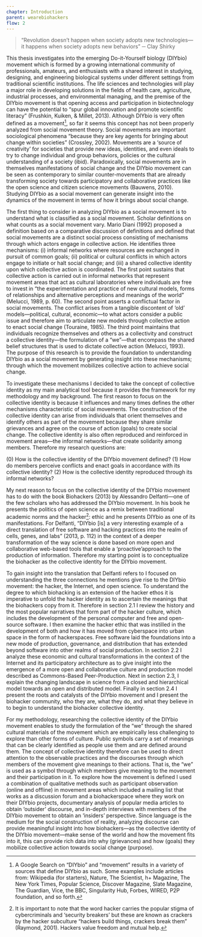 ```yaml
---
chapter: Introduction
parent: wearebiohackers
flow: 2
---
```


> “Revolution doesn’t happen when society adopts new technologies— it happens when society adopts new behaviors”
> ─ Clay Shirky

This thesis investigates into the emerging Do-it-Yourself biology (DIYbio) movement which is formed by a growing international community of professionals, amateurs, and enthusiasts with a shared interest in studying, designing, and engineering biological systems under different settings from traditional scientific institutions. The life sciences and technologies will play a major role in developing solutions in the fields of health care, agriculture, industrial processes, and environmental managing, and the premise of the DIYbio movement is that opening access and participation in biotechnology can have the potential to “spur global innovation and promote scientific literacy” (Frushkin, Kuiken, & Millet, 2013). Although DIYbio is very often defined as a movement[^1], so far it seems this concept has not been properly analyzed from social movement theory. Social movements are important sociological
phenomena “because they are key agents for bringing about change within societies” (Crossley, 2002). Movements are a ‘source of creativity’ for societies that provide new ideas, identities, and even ideals to try to change individual and group behaviors, policies or the cultural understanding of a society (ibid). Paradoxically, social movements are in themselves manifestations of social change and the DIYbio movement can be seen as contemporary to similar counter-movements that are already transforming society towards participatory and collaborative practices like the open science and citizen science movements (Bauwens, 2010). Studying DIYbio as a social movement can generate insight into the dynamics of the movement in terms of how it brings about social change.


The first thing to consider in analyzing DIYbio as a social movement is to understand what is classified as a social movement. Scholar definitions on what counts as a social movement vary. Mario Diani (1992) proposed a definition based on a comparative discussion of definitions and defined that social movements are a distinct social process consisting of mechanisms through which actors engage in collective action. He identifies three mechanisms: (i) informal networks where resources are exchanged in pursuit of common goals; (ii) political or cultural conflicts in which actors engage to initiate or halt social change; and (iii) a shared collective identity upon which collective action is coordinated. The first point sustains that collective action is carried out in informal networks that represent movement areas that act as cultural laboratories where individuals are free to invest in “the experimentation and practice of new cultural models, forms of relationships and alternative perceptions and meanings of the world” (Melucci, 1989, p. 60). The second point asserts a conflictual factor in social movements. The conflict arises from a tangible discontent of ‘old’ models—political, cultural, economic—to what actors consider a public issue and therefore aim to articulate new models through collective action to enact social change (Touraine, 1985). The third point maintains that individuals recognize themselves and others as a collectivity and construct a collective identity—the formulation of a “we”—that encompass the shared belief structures that is used to dictate collective action (Melucci, 1993). The purpose of this research is to provide the foundation to understanding DIYbio as a social movement by generating insight into these mechanisms; through which the movement mobilizes collective action to achieve social change.


To investigate these mechanisms I decided to take the concept of collective identity as my main analytical tool because it provides the framework for my methodology and my background. The first reason to focus on the collective identity is because it influences and many times defines the other mechanisms characteristic of social movements. The construction of the collective identity can arise from individuals that orient themselves and identify others as part of the movement because they share similar grievances and agree on the course of action (goals) to create social change. The collective identity is also often reproduced and reinforced in movement areas—the informal networks—that create solidarity among members. Therefore my research questions are:


(0) How is the collective identity of the DIYbio movement defined?
(1) How do members perceive conflicts and enact goals in accordance with its collective identity?
(2) How is the collective identity reproduced through its informal networks?


My next reason to focus on the collective identity of the DIYbio movement has to do with the book Biohackers (2013) by Alessandro Delfanti—one of the few scholars who has addressed the DIYbio movement. In his book he presents the politics of open science as a remix between traditional academic norms and the hacker[^2]: ethic and he presents DIYbio as one of its manifestations. For Delfanti, “DIYbio [is] a very interesting example of a direct translation of free software and hacking practices into the realm of cells, genes, and labs” (2013, p. 112) in the context of a deeper transformation of the way
science is done based on more open and collaborative web-based tools that enable a ‘proactive’approach to the production of information. Therefore my starting point is to conceptualize the biohacker as the collective identity for the DIYbio movement.


To gain insight into the translation that Delfanti refers to I focused on understanding the three connections he mentions give rise to the DIYbio movement: the hacker, the Internet, and open science. To understand the degree to which biohacking is an extension of the hacker ethos it is imperative to unfold the hacker identity as to ascertain the meanings that the biohackers copy from it. Therefore in section 2.1 I review the history and the most popular narratives that form part of the hacker culture, which includes the development of the personal computer and free and open-source software. I then examine the hacker ethic that was instilled in the development of both and how it has moved from cyberspace into urban space in the form of hackerspaces. Free software laid the foundations into a new mode of production, governance, and distribution that has extended beyond software into other realms of social production. In section 2.2 I analyze these economic and cultural transformations in the context of the Internet and its participatory architecture as to give insight into the emergence of a more open and collaborative culture and production model described as Commons-Based Peer-Production. Next in section 2.3, I explain the changing landscape in science from a closed and hierarchical model towards an open and distributed model. Finally in section 2.4 I present the roots and catalysts of the DIYbio movement and I present the biohacker community, who they are, what they do, and what they believe in to begin to understand the biohacker collective identity.


For my methodology, researching the collective identity of the DIYbio movement enables to study the formulation of the “we” through the shared cultural materials of the movement which are empirically less challenging to explore than other forms of culture. Public symbols carry a set of meanings that can be clearly identified as people use them and are defined around them. The concept of collective identity therefore can be used to direct attention to the observable practices and the discourses through which members of the movement give meanings to their actions. That is, the “we” is used as a symbol through which members give meaning to the movement and their participation in it. To explore how the movement is defined I used a combination of qualitative methods such as participant observation (online and offline) in movement areas which included a mailing list that works as a discussion forum and a biohackerspace where they work on their DIYbio projects, documentary analysis of popular media articles to obtain ‘outsider’ discourse, and in-depth interviews with members of the DIYbio movement to obtain an ‘insiders’ perspective. Since language is the medium for the social construction of reality, analyzing discourse can provide meaningful insight into how biohackers—as the collective identity of the DIYbio movement—make sense of the world and how the movement fits into it, this can provide rich data into why (grievances) and how (goals) they mobilize collective action towards social change (purpose).


[^1]: A Google Search on “DIYbio” and “movement” results in a variety of sources that define DIYbio as such. Some examples include articles from: Wikipedia (for starters), Nature, The Scientist, h+ Magazine, The New York Times, Popular Science, Discover Magazine, Slate Magazine, The Guardian, Vice, the BBC, Singularity Hub, Forbes, WIRED, P2P foundation, and so forth.
[^2]: It is important to note that the word hacker carries the popular stigma of cybercriminals and ‘security breakers’ but these are known as crackers by the hacker subculture “hackers build things, crackers break them” (Raymond, 2001). Hackers value freedom and mutual help.
